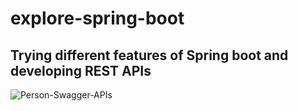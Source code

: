 # explore-spring-boot
## Trying different features of Spring boot and developing REST APIs


![Person-Swagger-APIs](https://github.com/Vikramad98/explore-spring-boot/assets/69808522/b449531c-c520-4d08-877a-4c6f89253f50)
